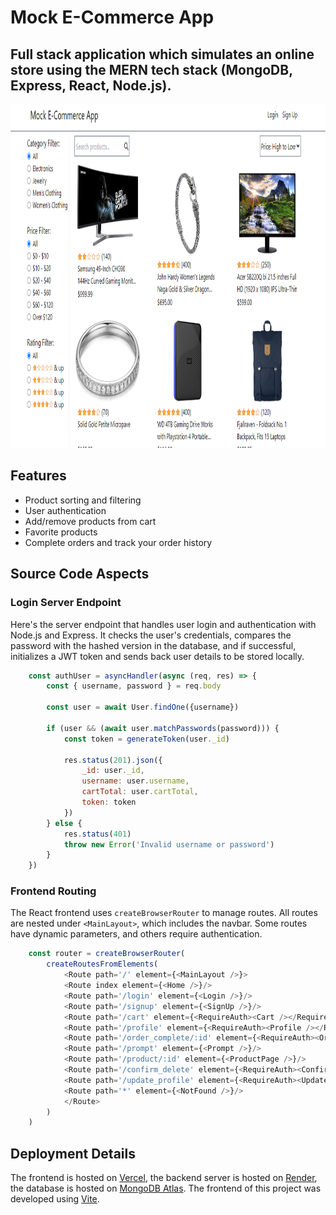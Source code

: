 # Mock E-Commerce App

## Full stack application which simulates an online store using the MERN tech stack (MongoDB, Express, React, Node.js).

<img src="readme_pic.png" alt="Mock Ecommerce App" width="800" height="550">

## Features
- Product sorting and filtering
- User authentication
- Add/remove products from cart
- Favorite products
- Complete orders and track your order history

## Source Code Aspects

### Login Server Endpoint
Here's the server endpoint that handles user login and authentication with Node.js and Express. It checks the user's credentials, compares the password with the hashed version in the database, and if successful, initializes a JWT token and sends back user details to be stored locally.
```javascript
    const authUser = asyncHandler(async (req, res) => {
        const { username, password } = req.body

        const user = await User.findOne({username})

        if (user && (await user.matchPasswords(password))) {
            const token = generateToken(user._id)
            
            res.status(201).json({
                _id: user._id,
                username: user.username,
                cartTotal: user.cartTotal,
                token: token
            })
        } else {
            res.status(401)
            throw new Error('Invalid username or password')
        }
    })
```

### Frontend Routing
The React frontend uses `createBrowserRouter` to manage routes. All routes are nested under `<MainLayout>`, which includes the navbar. Some routes have dynamic parameters, and others require authentication.
```javascript
    const router = createBrowserRouter(
        createRoutesFromElements(
            <Route path='/' element={<MainLayout />}>
            <Route index element={<Home />}/>
            <Route path='/login' element={<Login />}/>
            <Route path='/signup' element={<SignUp />}/>
            <Route path='/cart' element={<RequireAuth><Cart /></RequireAuth>}/>
            <Route path='/profile' element={<RequireAuth><Profile /></RequireAuth>}/>
            <Route path='/order_complete/:id' element={<RequireAuth><OrderComplete /></RequireAuth>}/>
            <Route path='/prompt' element={<Prompt />}/>
            <Route path='/product/:id' element={<ProductPage />}/>
            <Route path='/confirm_delete' element={<RequireAuth><ConfirmDelete /></RequireAuth>}/>
            <Route path='/update_profile' element={<RequireAuth><UpdateProfile /></RequireAuth>}/>
            <Route path='*' element={<NotFound />}/>
            </Route>
        )
    )
```

## Deployment Details
The frontend is hosted on [Vercel](https://vercel.com/), the backend server is hosted on [Render](https://render.com/), the database is hosted on [MongoDB Atlas](https://www.mongodb.com/products/platform/atlas-database). The frontend of this project was developed using [Vite](https://vitejs.dev/).

